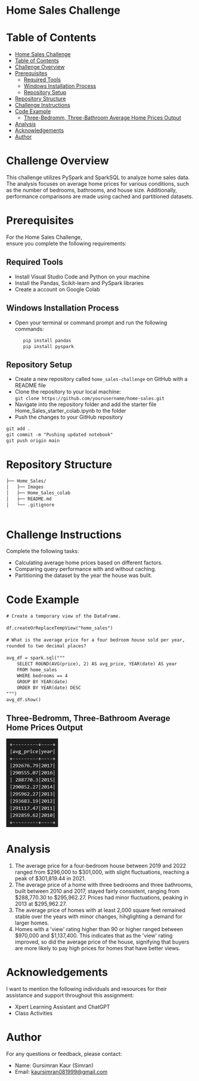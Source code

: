 
# Home Sales Challenge 


# Table of Contents

- [Home Sales Challenge](#home-sales-challenge)
- [Table of Contents](#table-of-contents)
- [Challenge Overview](#challenge-overview)
- [Prerequisites](#prerequisites)
  - [Required Tools](#required-tools)
  - [Windows Installation Process](#windows-installation-process)
  - [Repository Setup](#repository-setup)
- [Repository Structure](#repository-structure)
- [Challenge Instructions](#challenge-instructions)
- [Code Example](#code-example)
  - [Three-Bedromm, Three-Bathroom Average Home Prices Output](#three-bedromm-three-bathroom-average-home-prices-output)
- [Analysis](#analysis)
- [Acknowledgements](#acknowledgements)
- [Author](#author)


# Challenge Overview
This challenge utilizes PySpark and SparkSQL to analyze home sales data. The analysis focuses on average home prices for various conditions, such as the number of bedrooms, bathrooms, and house size. Additionally, performance comparisons are made using cached and partitioned datasets.


# Prerequisites

For the Home Sales Challenge, ensure you complete the following requirements:

## Required Tools 
- Install Visual Studio Code and Python on your machine 
- Install the Pandas, Scikit-learn and PySpark libraries
- Create a account on Google Colab

## Windows Installation Process
- Open your terminal or command prompt and run the following commands:

  ``` 
     pip install pandas
     pip install pyspark
   ```

## Repository Setup
  - Create a new repository called ```home_sales-challenge``` on GitHub with a README file
  - Clone the repository to your local machine:   
  ```git clone https://github.com/yourusername/home-sales.git``` 
  - Navigate into the repository folder and add the starter file Home_Sales_starter_colab.ipynb to the folder
  - Push the changes to your GitHub repository

```
git add .
git commit -m "Pushing updated notebook"
git push origin main
```


# Repository Structure
```
├── Home_Sales/
│   ├── Images
│   ├── Home_Sales_colab
│   ├── README.md
│   └── .gitignore
               
```

# Challenge Instructions 

Complete the following tasks:  
- Calculating average home prices based on different factors.
- Comparing query performance with and without caching.
- Partitioning the dataset by the year the house was built.


# Code Example

```VS Code
# Create a temporary view of the DataFrame.

df.createOrReplaceTempView("home_sales")

# What is the average price for a four bedroom house sold per year, rounded to two decimal places?

avg_df = spark.sql("""
    SELECT ROUND(AVG(price), 2) AS avg_price, YEAR(date) AS year
    FROM home_sales
    WHERE bedrooms == 4
    GROUP BY YEAR(date)
    ORDER BY YEAR(date) DESC
""")
avg_df.show()
```

## Three-Bedromm, Three-Bathroom Average Home Prices Output
![Figure 1](Images/Figure1.png)

# Analysis
1. The average price for a four-bedroom house between 2019 and 2022 ranged from $296,000 to $301,000, with slight fluctuations, reaching a peak of $301,819.44 in 2021.
2. The average price of a home with three bedrooms and three bathrooms, built between 2010 and 2017, stayed fairly consistent, ranging from $288,770.30 to $295,962.27. Prices had minor fluctuations, peaking in 2013 at $295,962.27.
3. The average price of homes with at least 2,000 square feet remained stable over the years with minor changes, hihglighting a demand for larger homes. 
4.  Homes with a 'view' rating higher than 90 or higher ranged between $970,000 and $1,137,400. This indicates that as the 'view' rating improved, so did the average price of the house, signifying that buyers are more likely to pay high prices for homes that have better views. 


# Acknowledgements

I want to mention the following individuals and resources for their assistance and support throughout this assignment: 
- Xpert Learning Assistant and ChatGPT
- Class Activities 


# Author

For any questions or feedback, please contact:
- Name: Gursimran Kaur (Simran)
- Email: kaursimran081999@gmail.com